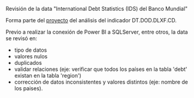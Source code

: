 Revisión de la data "International Debt Statistics (IDS) del Banco Mundial"

Forma parte del [proyecto](https://github.com/EvelynOr/4.Portafolio/tree/main/No_Empresarial/International_Debt) del análisis del indicador DT.DOD.DLXF.CD.

Previo a realizar la conexión de Power BI a SQLServer, entre otros, la data se revisó en: 
+ tipo de datos
+ valores nulos
+ duplicados
+ validar relaciones (eje: verificar que todos los países en la tabla 'debt' existan en la tabla 'region')
+ corrección de datos inconsistentes y valores distintos (eje: nombre de los paises).

